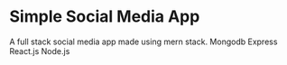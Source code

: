 # Simple Social Media App
A full stack social media app made using mern stack.
Mongodb
Express
React.js
Node.js
